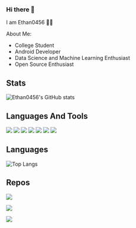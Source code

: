 ### Hi there 👋

<!--
**Ethan0456/Ethan0456** is a ✨ _special_ ✨ repository because its `README.md` (this file) appears on your GitHub profile.

Here are some ideas to get you started:

- 🔭 I’m currently working on ...
- 🌱 I’m currently learning ...
- 👯 I’m looking to collaborate on ...
- 🤔 I’m looking for help with ...
- 💬 Ask me about ...
- 📫 How to reach me: ...
- 😄 Pronouns: ...
- ⚡ Fun fact: ...
-->

I am Ethan0456 :student:

About Me:
* College Student
* Android Developer
* Data Science and Machine Learning Enthusiast
* Open Source Enthusiast

## Stats
![Ethan0456's GitHub stats](https://github-readme-stats.vercel.app/api?username=ethan0456&theme=chartreuse-dark&show_icons=true)

## Languages And Tools
![](https://img.shields.io/badge/-Kotlin-FF00DE?logo=kotlin&logoColor=white&style=for-the-badge)
![](https://img.shields.io/badge/-Python-004DFF?logo=Python&logoColor=white&style=for-the-badge)
![](https://img.shields.io/badge/-Android-00DB42?logo=android&logoColor=white&style=for-the-badge)
![](https://img.shields.io/badge/-Git-FF2200?logo=git&logoColor=white&style=for-the-badge)
![](https://img.shields.io/badge/-Html-FF6F00?logo=html&logoColor=white&style=for-the-badge)
![](https://img.shields.io/badge/-CSS-0011FF?logo=css&logoColor=white&style=for-the-badge)
![](https://img.shields.io/badge/-Javascript-FFEF00?logo=javascript&logoColor=white&style=for-the-badge)

## Languages
![Top Langs](https://github-readme-stats.vercel.app/api/top-langs/?username=ethan0456&theme=chartreuse-dark)

## Repos
[<img src="https://github-readme-stats.vercel.app/api/pin/?username=ethan0456&repo=orgnice&theme=chartreuse-dark"/>](https://github.com/Ethan0456/orgnice)

[<img src="https://github-readme-stats.vercel.app/api/pin/?username=ethan0456&repo=emacs&theme=chartreuse-dark"/>](https://github.com/Ethan0456/emacs)

[<img src="https://github-readme-stats.vercel.app/api/pin/?username=ethan0456&repo=dotfiles&theme=chartreuse-dark"/>](https://github.com/Ethan0456/dotfiles)
